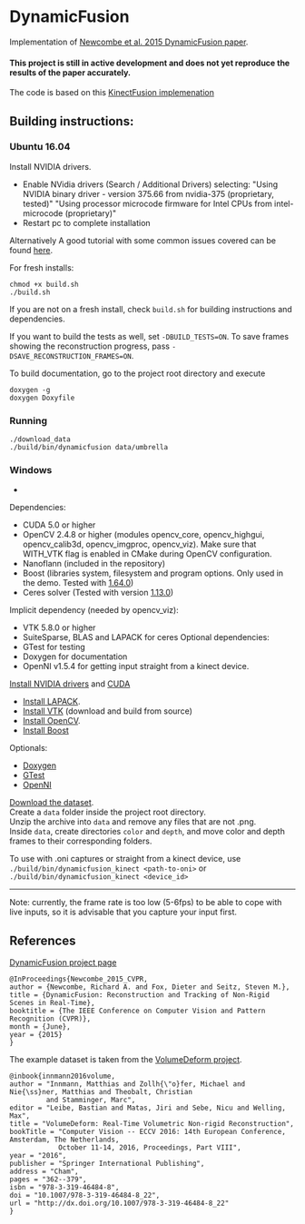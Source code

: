 DynamicFusion
============
Implementation of [Newcombe et al. 2015 DynamicFusion paper](http://grail.cs.washington.edu/projects/dynamicfusion/papers/DynamicFusion.pdf).

#### This project is still in active development and does not yet reproduce the results of the paper accurately.

The code is based on this [KinectFusion implemenation](https://github.com/Nerei/kinfu_remake)

## Building instructions:

### Ubuntu 16.04
Install NVIDIA drivers.
- Enable NVidia drivers (Search / Additional Drivers) selecting:
	"Using NVIDIA binary driver - version 375.66 from nvidia-375 (proprietary, tested)"
	"Using processor microcode firmware for Intel CPUs from intel-microcode (proprietary)"
- Restart pc to complete installation

Alternatively A good tutorial with some common issues covered can be found [here](
              https://askubuntu.com/a/61433/167689).

For fresh installs:
```
chmod +x build.sh
./build.sh
```

If you are not on a fresh install, check `build.sh` for building instructions and dependencies.

If you want to build the tests as well, set `-DBUILD_TESTS=ON`.
To save frames showing the reconstruction progress, pass `-DSAVE_RECONSTRUCTION_FRAMES=ON`.

To build documentation, go to the project root directory and execute
```
doxygen -g
doxygen Doxyfile
```


### Running
```
./download_data 
./build/bin/dynamicfusion data/umbrella
```

### Windows
* 
Dependencies:
* CUDA 5.0 or higher
* OpenCV 2.4.8 or higher (modules opencv_core, opencv_highgui, opencv_calib3d, opencv_imgproc, opencv_viz). Make sure that WITH_VTK flag is enabled in CMake during OpenCV configuration.
* Nanoflann (included in the repository)
* Boost (libraries system, filesystem and program options. Only used in the demo. Tested with [1.64.0](http://www.boost.org/users/history/version_1_64_0.html))
* Ceres solver (Tested with version [1.13.0](http://ceres-solver.org/ceres-solver-1.13.0.tar.gz))

Implicit dependency (needed by opencv_viz):
* VTK 5.8.0 or higher
* SuiteSparse, BLAS and LAPACK for ceres
Optional dependencies:
* GTest for testing
* Doxygen for documentation
* OpenNI v1.5.4 for getting input straight from a kinect device.

[Install NVIDIA drivers](https://www.geforce.com/drivers) and [CUDA](https://developer.nvidia.com/cuda-downloads)
* [Install LAPACK](http://icl.cs.utk.edu/lapack-for-windows/lapack/).
* [Install VTK](http://www.vtk.org/download/) (download and build from source)
* [Install OpenCV](http://docs.opencv.org/3.2.0/d3/d52/tutorial_windows_install.html).  
* [Install Boost](http://www.boost.org/users/download/)

 
Optionals:
* [Doxygen](http://www.stack.nl/~dimitri/doxygen/download.html)
* [GTest](https://github.com/google/googletest) 
* [OpenNI]( http://pointclouds.org/downloads/windows.html)

[Download the dataset](http://lgdv.cs.fau.de/uploads/publications/data/innmann2016deform/umbrella_data.zip).\
Create a `data` folder inside the project root directory. \
Unzip the archive into `data` and remove any files that are not .png. \
Inside `data`, create directories `color` and `depth`, and move color and depth frames to their corresponding folders.

To use with .oni captures or straight from a kinect device, use `./build/bin/dynamicfusion_kinect <path-to-oni>` or `./build/bin/dynamicfusion_kinect <device_id>` 

---
Note: currently, the frame rate is too low (5-6fps) to be able to cope with live inputs, so it is advisable that you capture your input first.

## References
[DynamicFusion project page](http://grail.cs.washington.edu/projects/dynamicfusion/)

```
@InProceedings{Newcombe_2015_CVPR,
author = {Newcombe, Richard A. and Fox, Dieter and Seitz, Steven M.},
title = {DynamicFusion: Reconstruction and Tracking of Non-Rigid Scenes in Real-Time},
booktitle = {The IEEE Conference on Computer Vision and Pattern Recognition (CVPR)},
month = {June},
year = {2015}
}
```

The example dataset is taken from the [VolumeDeform project](http://lgdv.cs.fau.de/publications/publication/Pub.2016.tech.IMMD.IMMD9.volume_6/).
```
@inbook{innmann2016volume,
author = "Innmann, Matthias and Zollh{\"o}fer, Michael and Nie{\ss}ner, Matthias and Theobalt, Christian 
         and Stamminger, Marc",
editor = "Leibe, Bastian and Matas, Jiri and Sebe, Nicu and Welling, Max",
title = "VolumeDeform: Real-Time Volumetric Non-rigid Reconstruction",
bookTitle = "Computer Vision -- ECCV 2016: 14th European Conference, Amsterdam, The Netherlands,
            October 11-14, 2016, Proceedings, Part VIII",
year = "2016",
publisher = "Springer International Publishing",
address = "Cham",
pages = "362--379",
isbn = "978-3-319-46484-8",
doi = "10.1007/978-3-319-46484-8_22",
url = "http://dx.doi.org/10.1007/978-3-319-46484-8_22"
}
```
